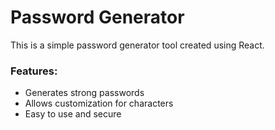# Password Generator

This is a simple password generator tool created using React.

### Features:
- Generates strong passwords
- Allows customization for characters
- Easy to use and secure
